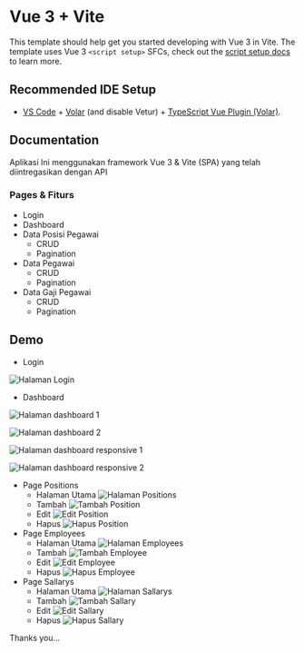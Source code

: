 # Vue 3 + Vite

This template should help get you started developing with Vue 3 in Vite. The template uses Vue 3 `<script setup>` SFCs, check out the [script setup docs](https://v3.vuejs.org/api/sfc-script-setup.html#sfc-script-setup) to learn more.

## Recommended IDE Setup

- [VS Code](https://code.visualstudio.com/) + [Volar](https://marketplace.visualstudio.com/items?itemName=Vue.volar) (and disable Vetur) + [TypeScript Vue Plugin (Volar)](https://marketplace.visualstudio.com/items?itemName=Vue.vscode-typescript-vue-plugin).

## Documentation
Aplikasi Ini menggunakan framework Vue 3 & Vite (SPA) yang telah diintregasikan dengan API

### Pages & Fiturs

* Login
* Dashboard
* Data Posisi Pegawai
  * CRUD
  * Pagination
* Data Pegawai
  * CRUD
  * Pagination
* Data Gaji Pegawai
  * CRUD
  * Pagination

## Demo
* Login

![Halaman Login](./public/demos/login.png)
* Dashboard

![Halaman dashboard 1](./public/demos/Dashboard/dashboard.png)

![Halaman dashboard 2](./public/demos/Dashboard/dashboard-nav.png)

![Halaman dashboard responsive 1](./public/demos/Dashboard/dashboard-responsive.png)

![Halaman dashboard responsive 2](./public/demos/Dashboard/dashboard-nav-responsive.png)
* Page Positions
    * Halaman Utama
    ![Halaman Positions](./public/demos/Positions/default.jpg)
    * Tambah
    ![Tambah Position](./public/demos/Positions/Add.JPG)
    * Edit
    ![Edit Position](./public/demos/Positions/Edit.JPG)
    * Hapus
    ![Hapus Position](./public/demos/Positions/Delete.JPG)
* Page Employees
    * Halaman Utama
    ![Halaman Employees](./public/demos/Employees/default.jpg)
    * Tambah
    ![Tambah Employee](./public/demos/Employees/Add.JPG)
    * Edit
    ![Edit Employee](./public/demos/Employees/Edit.JPG)
    * Hapus
    ![Hapus Employee](./public/demos/Employees/Delete.JPG)
* Page Sallarys
    * Halaman Utama
    ![Halaman Sallarys](./public/demos/Sallarys/default.jpg)
    * Tambah
    ![Tambah Sallary](./public/demos/Sallarys/Add.JPG)
    * Edit
    ![Edit Sallary](./public/demos/Sallarys/Edit.JPG)
    * Hapus
    ![Hapus Sallary](./public/demos/Sallarys/Delete.JPG)

Thanks you...